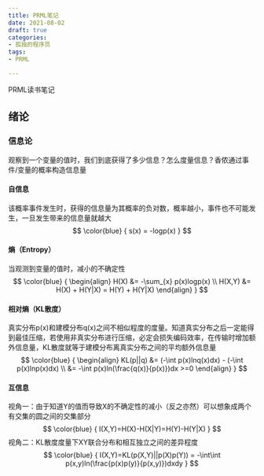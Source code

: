 ```yaml
---
title: PRML笔记
date: 2021-08-02
draft: true
categories:
- 孤独的程序员
tags:
- PRML

---
```


PRML读书笔记

<!--more-->

## 绪论

### 信息论

观察到一个变量的值时，我们到底获得了多少信息？怎么度量信息？香侬通过事件/变量的概率构造信息量

#### 自信息

该概率事件发生时，获得的信息量为其概率的负对数，概率越小，事件也不可能发生，一旦发生带来的信息量就越大
$$
\color{blue}
{
s(x) = -logp(x)
}
$$

#### 熵（Entropy）

当观测到变量的值时，减小的不确定性
$$
\color{blue}
{
\begin{align}
H(X) &= -\sum_{x} p(x)logp(x) \\
H(X,Y) &= H(X) + H(Y|X) = H(Y) + H(Y|X)
\end{align}
}
$$

#### 相对熵（KL散度）

真实分布p(x)和建模分布q(x)之间不相似程度的度量。知道真实分布之后一定能得到最佳压缩，若使用非真实分布进行压缩，必定会损失编码效率，在传输时增加额外信息量，KL散度就等于建模分布离真实分布之间的平均额外信息量
$$
\color{blue}
{
\begin{align}
KL(p||q) &= (-\int p(x)lnq(x)dx) - (-\int p(x)lnp(x)dx) \\
&= -\int p(x)ln(\frac{q(x)}{p(x)})dx >=0
\end{align}
}
$$


#### 互信息

视角一：由于知道Y的值而导致X的不确定性的减小（反之亦然）可以想象成两个有交集的圆之间的交集部分
$$
\color{blue}
{
I(X,Y)=H(X)-H(X|Y)=H(Y)-H(Y|X)
}
$$
视角二：KL散度度量下XY联合分布和相互独立之间的差异程度
$$
\color{blue}
{
I(X,Y)=KL(p(X,Y)||p(X)p(Y)) = -\int\int p(x,y)ln(\frac{p(x)p(y)}{p(x,y)})dxdy
}
$$

